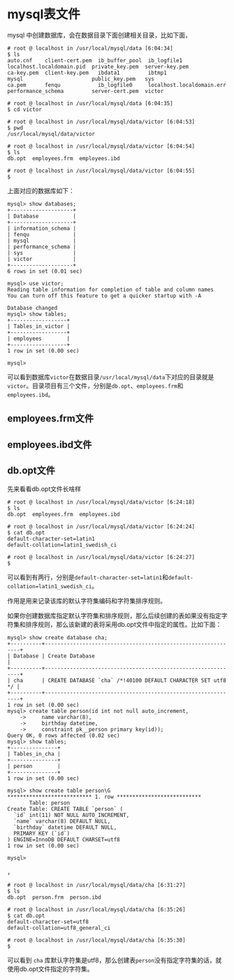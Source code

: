 # mysql表文件 #

mysql 中创建数据库，会在数据目录下面创建相关目录，比如下面，

	# root @ localhost in /usr/local/mysql/data [6:04:34] 
	$ ls
	auto.cnf    client-cert.pem  ib_buffer_pool  ib_logfile1                localhost.localdomain.pid  private_key.pem  server-key.pem
	ca-key.pem  client-key.pem   ibdata1         ibtmp1                     mysql                      public_key.pem   sys
	ca.pem      fenqu            ib_logfile0     localhost.localdomain.err  performance_schema         server-cert.pem  victor
	
	# root @ localhost in /usr/local/mysql/data [6:04:35] 
	$ cd victor
	
	# root @ localhost in /usr/local/mysql/data/victor [6:04:53] 
	$ pwd
	/usr/local/mysql/data/victor
	
	# root @ localhost in /usr/local/mysql/data/victor [6:04:54] 
	$ ls
	db.opt  employees.frm  employees.ibd
	
	# root @ localhost in /usr/local/mysql/data/victor [6:04:55] 
	$       

上面对应的数据库如下：

	mysql> show databases;
	+--------------------+
	| Database           |
	+--------------------+
	| information_schema |
	| fenqu              |
	| mysql              |
	| performance_schema |
	| sys                |
	| victor             |
	+--------------------+
	6 rows in set (0.01 sec)
	
	mysql> use victor;
	Reading table information for completion of table and column names
	You can turn off this feature to get a quicker startup with -A
	
	Database changed
	mysql> show tables;
	+------------------+
	| Tables_in_victor |
	+------------------+
	| employees        |
	+------------------+
	1 row in set (0.00 sec)
	
	mysql> 

可以看到数据库`victor`在数据目录`/usr/local/mysql/data`下对应的目录就是`victor`。目录项目有三个文件，分别是`db.opt`、`employees.frm`和`employees.ibd`。

## employees.frm文件 ##
## employees.ibd文件 ##
## db.opt文件 ##

先来看看db.opt文件长啥样

	# root @ localhost in /usr/local/mysql/data/victor [6:24:18] 
	$ ls
	db.opt  employees.frm  employees.ibd
	
	# root @ localhost in /usr/local/mysql/data/victor [6:24:24] 
	$ cat db.opt 
	default-character-set=latin1
	default-collation=latin1_swedish_ci
	
	# root @ localhost in /usr/local/mysql/data/victor [6:24:27] 
	$ 

可以看到有两行，分别是`default-character-set=latin1`和`default-collation=latin1_swedish_ci`。

作用是用来记录该库的默认字符集编码和字符集排序规则。

如果你创建数据库指定默认字符集和排序规则，那么后续创建的表如果没有指定字符集和排序规则，那么该新建的表将采用db.opt文件中指定的属性。比如下面：

	mysql> show create database cha;
	+----------+--------------------------------------------------------------+
	| Database | Create Database                                              |
	+----------+--------------------------------------------------------------+
	| cha      | CREATE DATABASE `cha` /*!40100 DEFAULT CHARACTER SET utf8 */ |
	+----------+--------------------------------------------------------------+
	1 row in set (0.00 sec)
	mysql> create table person(id int not null auto_increment,
	    ->     name varchar(8),
	    ->     birthday datetime,
	    ->     constraint pk__person primary key(id));
	Query OK, 0 rows affected (0.02 sec)		
	mysql> show tables;
	+---------------+
	| Tables_in_cha |
	+---------------+
	| person        |
	+---------------+
	1 row in set (0.00 sec)
	
	mysql> show create table person\G
	*************************** 1. row ***************************
	       Table: person
	Create Table: CREATE TABLE `person` (
	  `id` int(11) NOT NULL AUTO_INCREMENT,
	  `name` varchar(8) DEFAULT NULL,
	  `birthday` datetime DEFAULT NULL,
	  PRIMARY KEY (`id`)
	) ENGINE=InnoDB DEFAULT CHARSET=utf8
	1 row in set (0.00 sec)
	
	mysql> 
，

	# root @ localhost in /usr/local/mysql/data/cha [6:31:27] 
	$ ls
	db.opt  person.frm  person.ibd
	
	# root @ localhost in /usr/local/mysql/data/cha [6:35:26] 
	$ cat db.opt
	default-character-set=utf8
	default-collation=utf8_general_ci
	
	# root @ localhost in /usr/local/mysql/data/cha [6:35:30] 
	$ 

可以看到 `cha` 库默认字符集是utf8，那么创建表`person`没有指定字符集的话，就使用db.opt文件指定的字符集。